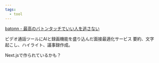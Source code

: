 ```yaml
---
tags:
  - tool
---
```

[batonn - 最高のバトンタッチでいい人を逃さない](https://batonn.io/)

ビデオ通話ツールにAIと録画機能を盛り込んだ面接最適化サービス
 要約、文字起こし、ハイライト、議事録作成。

Next.jsで作られているかも？